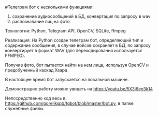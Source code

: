 #Телеграм бот с несколькими функциями:
1) сохранение аудиосообщений в БД, конвертация по запросу в wav
2) распознавание лиц на фото

Технологии: Python, Telegram API, OpenCV, SQLite, ffmpeg

Реализация: На  Python создан телеграм бот, определяющий тип и содержание сообщения, в случае войсов сохраняет в БД, по запросу конвертирует в формат WAV (для перекодирования используется FFMPEG). 

Получив фото, бот пытается найти на нем лица, используя OpenCV и предобученный каскад Хаара.

В настоящее время бот запускается на локальной машине. 

Демонстрацию работу можно увидеть на https://youtu.be/5X3i6eg3k14

Непосредственно код весь в: https://github.com/gorelikspb/tgbot/blob/master/bot.py, в папке служебные файлы.
